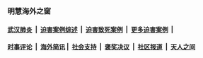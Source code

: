 
### 明慧海外之窗

####  [武汉肺炎](indexes/365.md?t=03300801) &nbsp;|&nbsp;  [迫害案例综述](indexes/328.md?t=03300801) &nbsp;|&nbsp; [迫害致死案例](indexes/277.md?t=03300801)  &nbsp;|&nbsp; [更多迫害案例](indexes/81.md?t=03300801)  &nbsp;|&nbsp; 
####  [时事评论](indexes/19.md?t=03300801) &nbsp;|&nbsp; [海外简讯](indexes/245.md?t=03300801)&nbsp;|&nbsp;  [社会支持](indexes/140.md?t=03300801) &nbsp;|&nbsp; [褒奖决议](indexes/282.md?t=03300801) &nbsp;|&nbsp; [社区报道](indexes/91.md?t=03300801)  &nbsp;|&nbsp; [天人之间](indexes/78.md?t=03300801) 

